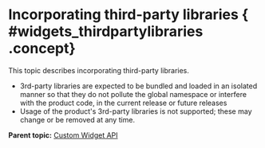 # Incorporating third-party libraries { #widgets_thirdpartylibraries .concept}

This topic describes incorporating third-party libraries.

-   3rd-party libraries are expected to be bundled and loaded in an isolated manner so that they do not pollute the global namespace or interfere with the product code, in the current release or future releases
-   Usage of the product's 3rd-party libraries is not supported; these may change or be removed at any time.

**Parent topic:** [Custom Widget API](customwidgetapi_landing.md)

